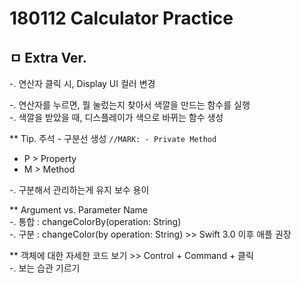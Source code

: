# 180112 Calculator Practice

## ㅁ Extra Ver.

-. 연산자 클릭 시, Display UI 컬러 변경

-. 연산자를 누르면, 뭘 눌렀는지 찾아서 색깔을 만드는 함수를 실행  
-. 색깔을 받았을 때, 디스플레이가 색으로 바뀌는 함수 생성




** Tip. 주석 - 구분선 생성
   `//MARK: - Private Method`

- P > Property  
- M > Method
    
-. 구분해서 관리하는게 유지 보수 용이

** Argument vs. Parameter Name   
-. 통합 : changeColorBy(operation: String)  
-. 구분 : changeColor(by operation: String) >> Swift 3.0 이후 애플 권장

** 객체에 대한 자세한 코드 보기 >> Control + Command + 클릭  
-. 보는 습관 기르기
